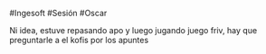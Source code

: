 #Ingesoft #Sesión #Oscar 

Ni idea, estuve repasando apo y luego jugando juego friv, hay que preguntarle a el kofis por los apuntes

